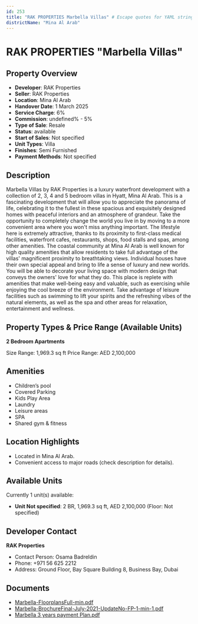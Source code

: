 ```yaml
---
id: 253
title: "RAK PROPERTIES Marbella Villas" # Escape quotes for YAML string
districtName: "Mina Al Arab"
---
```


# RAK PROPERTIES "Marbella Villas"

## Property Overview
- **Developer**: RAK Properties
- **Seller**: RAK Properties
- **Location**: Mina Al Arab
- **Handover Date**: 1 March 2025
- **Service Charge**: 6%
- **Commission**: undefined% - 5%
- **Type of Sale**: Resale
- **Status**: available
- **Start of Sales**: Not specified
- **Unit Types**: Villa
- **Finishes**: Semi Furnished
- **Payment Methods**: Not specified

## Description
Marbella Villas by RAK Properties is a luxury waterfront development with a collection of 2, 3, 4 and 5 bedroom villas in Hyatt, Mina Al Arab. This is a fascinating development that will allow you to appreciate the panorama of life, celebrating it to the fullest in these spacious and exquisitely designed homes with peaceful interiors and an atmosphere of grandeur. Take the opportunity to completely change the world you live in by moving to a more convenient area where you won't miss anything important. The lifestyle here is extremely attractive, thanks to its proximity to first-class medical facilities, waterfront cafes, restaurants, shops, food stalls and spas, among other amenities. The coastal community at Mina Al Arab is well known for high quality amenities that allow residents to take full advantage of the villas' magnificent proximity to breathtaking views. Individual houses have their own special appeal and bring to life a sense of luxury and new worlds. You will be able to decorate your living space with modern design that conveys the owners' love for what they do. This place is replete with amenities that make well-being easy and valuable, such as exercising while enjoying the cool breeze of the environment. Take advantage of leisure facilities such as swimming to lift your spirits and the refreshing vibes of the natural elements, as well as the spa and other areas for relaxation, entertainment and wellness.

## Property Types & Price Range (Available Units)
**2 Bedroom Apartments**

Size Range: 1,969.3 sq ft
Price Range: AED 2,100,000

## Amenities
- Children’s pool
- Covered Parking
- Kids Play Area
- Laundry
- Leisure areas
- SPA
- Shared gym & fitness

## Location Highlights
- Located in Mina Al Arab.
- Convenient access to major roads (check description for details).

## Available Units
Currently 1 unit(s) available:
- **Unit Not specified**: 2 BR, 1,969.3 sq ft, AED 2,100,000 (Floor: Not specified)

## Developer Contact
**RAK Properties**
- Contact Person: Osama Badreldin
- Phone: +971 56 625 2212
- Address: Ground Floor, Bay Square Building 8, Business Bay, Dubai

## Documents
- [Marbella-FloorplansFull-min.pdf](https://cdn.geniemap.net/2023/06/20/2J3PmEcCzwe7Dy2b1GxqneGvLHJovWqRgWgFIfVR.pdf)
- [Marbella-BrochureFinal-July-2021-UpdateNo-FP-1-min-1.pdf](https://cdn.geniemap.net/2023/06/20/SpbqvgDVnK9562wUmuTcYBJ1gJxpNQkRksRfClgn.pdf)
- [Marbella 3 years payment Plan.pdf](https://cdn.geniemap.net/2023/06/20/ENuwV2W81bdRMuVjcdVzoXV5O603JpXMpExub8ix.pdf)
